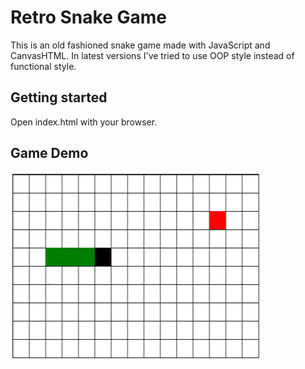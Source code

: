 # Retro Snake Game

This is an old fashioned snake game made with JavaScript and CanvasHTML. In latest versions I've tried to use OOP style instead of functional style.

## Getting started

Open index.html with your browser.

## Game Demo

![Snake Game Demo](demo/snakeDemo.gif)
